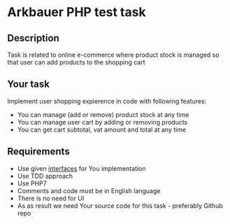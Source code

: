 # Arkbauer PHP test task

## Description
Task is related to online e-commerce where product stock is managed so that user can add products to the shopping cart

## Your task
Implement user shopping expierence in code with following features:
- You can manage (add or remove) product stock at any time
- You can manage user cart by adding or removing products
- You can get cart subtotal, vat amount and total at any time

## Requirements
- Use given [interfaces](/src) for You implementation
- Use TDD approach
- Use PHP7
- Comments and code must be in English language
- There is no need for UI
- As as result we need Your source code for this task - preferably Github repo
